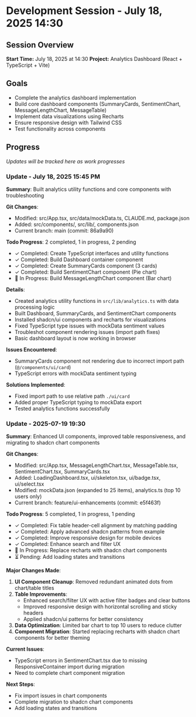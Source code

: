 # Development Session - July 18, 2025 14:30

## Session Overview
**Start Time:** July 18, 2025 at 14:30
**Project:** Analytics Dashboard (React + TypeScript + Vite)

## Goals
- Complete the analytics dashboard implementation
- Build core dashboard components (SummaryCards, SentimentChart, MessageLengthChart, MessageTable)
- Implement data visualizations using Recharts
- Ensure responsive design with Tailwind CSS
- Test functionality across components

## Progress
_Updates will be tracked here as work progresses_

### Update - July 18, 2025 15:45 PM

**Summary**: Built analytics utility functions and core components with troubleshooting

**Git Changes**:
- Modified: src/App.tsx, src/data/mockData.ts, CLAUDE.md, package.json
- Added: src/components/, src/lib/, components.json
- Current branch: main (commit: 86a9a90)

**Todo Progress**: 2 completed, 1 in progress, 2 pending
- ✓ Completed: Create TypeScript interfaces and utility functions
- ✓ Completed: Build Dashboard container component
- ✓ Completed: Create SummaryCards component (3 cards)
- ✓ Completed: Build SentimentChart component (Pie chart)
- 🔄 In Progress: Build MessageLengthChart component (Bar chart)

**Details**: 
- Created analytics utility functions in `src/lib/analytics.ts` with data processing logic
- Built Dashboard, SummaryCards, and SentimentChart components
- Installed shadcn/ui components and recharts for visualizations
- Fixed TypeScript type issues with mockData sentiment values
- Troubleshot component rendering issues (import path fixes)
- Basic dashboard layout is now working in browser

**Issues Encountered**:
- SummaryCards component not rendering due to incorrect import path (`@/components/ui/card`)
- TypeScript errors with mockData sentiment typing

**Solutions Implemented**:
- Fixed import path to use relative path `./ui/card`
- Added proper TypeScript typing to mockData export
- Tested analytics functions successfully

### Update - 2025-07-19 19:30

**Summary**: Enhanced UI components, improved table responsiveness, and migrating to shadcn chart components

**Git Changes**:
- Modified: src/App.tsx, MessageLengthChart.tsx, MessageTable.tsx, SentimentChart.tsx, SummaryCards.tsx
- Added: LoadingDashboard.tsx, ui/skeleton.tsx, ui/badge.tsx, ui/select.tsx  
- Modified: mockData.json (expanded to 25 items), analytics.ts (top 10 users only)
- Current branch: feature/ui-enhancements (commit: e5f463f)

**Todo Progress**: 5 completed, 1 in progress, 1 pending
- ✓ Completed: Fix table header-cell alignment by matching padding
- ✓ Completed: Apply advanced shadcn patterns from example  
- ✓ Completed: Improve responsive design for mobile devices
- ✓ Completed: Enhance search and filter UX
- 🔄 In Progress: Replace recharts with shadcn chart components
- ⏳ Pending: Add loading states and transitions

**Major Changes Made**:
1. **UI Component Cleanup**: Removed redundant animated dots from chart/table titles
2. **Table Improvements**: 
   - Enhanced search/filter UX with active filter badges and clear buttons
   - Improved responsive design with horizontal scrolling and sticky headers
   - Applied shadcn/ui patterns for better consistency
3. **Data Optimization**: Limited bar chart to top 10 users to reduce clutter
4. **Component Migration**: Started replacing recharts with shadcn chart components for better theming

**Current Issues**: 
- TypeScript errors in SentimentChart.tsx due to missing ResponsiveContainer import during migration
- Need to complete chart component migration

**Next Steps**: 
- Fix import issues in chart components
- Complete migration to shadcn chart components
- Add loading states and transitions
